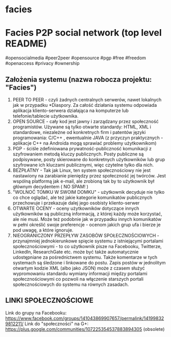 # facies

Facies P2P social network (top level README)
================================================================
#opensocialmedia #peer2peer #opensource #pgp #free #freedom #openaccess #privacy #ownership

Założenia systemu (nazwa robocza projektu: "Facies")
----------------------------------------------------

1) PEER TO PEER - czyli żadnych centralnych serwerów, nawet lokalnych jak w przypadku *Diaspory. Za całość działania systemu odpowiada aplikacja kliento-serwera działająca na komputerze lub telefonie/tablecie użytkownika.
2) OPEN SOURCE - cały kod jest jawny i zarządzany przez społeczność programistów. Używane są tylko otwarte standardy: HTML, XML i standardowe, niezależne od konkretnych firm i patentów języki programowania: C/C++ , ewentualnie JAVA (z przyczyn praktycznych - aplikacje C++ na Androida mogą sprawiać problemy użytkownikom)
3) PGP - ściśle zdefiniowana prywatność-publiczność komunikacji z szyfrowaniem metodą kluczy publicznych. Posty publiczne są podpisywane, posty skierowane do konkretnych użytkowników lub grup szyfrowane ich kluczami publicznymi, więc czytelne tylko dla nich.
4) BEZPŁATNY - Tak jak Linux, ten system społecznościowy nie jest nastawiony na zarabianie pieniędzy przez społeczność jej twórców. Jest wspólną platformą jak e-mail, ale zrobioną tak by to użytkownik był głównym decydentem ( NO SPAM! )
5) "WOLNOĆ TOMKU W SWOIM DOMKU" - użytkownik decyduje nie tylko co chce oglądać, ale też jakie kategorie komunikatów publicznych przechowuje i przekazuje dalej jego osobisty kliento-serwer
6) OTWARTE OCENY - oceny użytkowników dotyczące innych użytkowników są publiczną informacją, z której każdy może korzystać, ale nie musi. Może też podobnie jak w przypadku innych komunikatów w pełni określić swoje preferencje - ocenom jakich grup ufa i bierze je pod uwagę, a które ignoruje.
7) NIEOGRANICZONY PRZEPŁYW ZASOBÓW SPOŁECZNOŚCIOWYCH - przynajmniej jednokierunkowe spięcie systemu z istniejącymi portalami społecznościowymi - to co użytkownik pisze na Facebooku, Twitterze, LinkedIn, ResearchGate etc. może być także automatycznie udostępniane za pośrednictwem systemu. Także komentarze w tych systemach są śledzone i linkowane do postu. Zapis postów w jednolitym otwartym kodzie XML (albo jako JSON) może z czasem służyć wypromowaniu standardu wymiany informacji między portalami społecznościowymi co pozwoli na włączenie starszych portali społecznościowych do systemu na równych zasadach. 

LINKI SPOŁECZNOŚCIOWE
---------------------

Link do grupy na Facebooku: https://www.facebook.com/groups/141043869907657/permalink/141998329812211/
Link do "społeczności" na G+: https://plus.google.com/communities/107225354537883894305 (obsolete)


